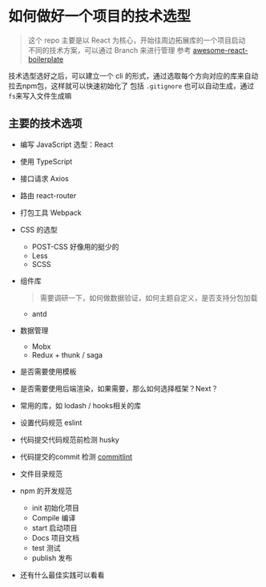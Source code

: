 # 如何做好一个项目的技术选型

> 这个 repo 主要是以 React 为核心，开始往周边拓展库的一个项目启动\
> 不同的技术方案，可以通过 Branch 来进行管理
> 参考 [awesome-react-boilerplate](https://linghucong.js.org/awesome-react-boilerplate/)

技术选型选好之后，可以建立一个 cli 的形式，通过选取每个方向对应的库来自动拉去npm包，这样就可以快速初始化了
包括 `.gitignore` 也可以自动生成，通过`fs`来写入文件生成嘛

## 主要的技术选项
- 编写 JavaScript 选型：React

- 使用 TypeScript

- 接口请求 Axios

- 路由 react-router  

- 打包工具 Webpack 

- CSS 的选型
  - POST-CSS 好像用的挺少的
  - Less
  - SCSS
  
- 组件库 
  >需要调研一下，如何做数据验证，如何主题自定义，是否支持分包加载
  - antd 
  
- 数据管理
    - Mobx 
    - Redux + thunk / saga
    
- 是否需要使用模板

- 是否需要使用后端渲染，如果需要，那么如何选择框架？Next？

- 常用的库，如 lodash / hooks相关的库  

- 设置代码规范 eslint

- 代码提交代码规范前检测 husky

- 代码提交的commit 检测 [commitlint](https://github.com/conventional-changelog/commitlint)

- 文件目录规范

- npm 的开发规范

    - init 初始化项目
    - Compile 编译
    - start 启动项目
    - Docs 项目文档
    - test 测试
    - publish 发布

- 还有什么最佳实践可以看看